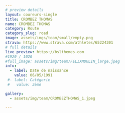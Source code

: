 ```yaml
---
# preview details
layout: coureurs-single
title: CROMBEZ THOMAS
name: CROMBEZ THOMAS
category: Route
category_slug: road
image: assets/imgs/team/small/empty.png
strava: https://www.strava.com/athletes/65224301
# full details
live_preview: https://bslthemes.com
#1920 / 1020
#full_image: assets/img/team/FELIXMOULIN_large.jpeg
info:
  - label: Date de naissance
    value: 06/05/1991
 #- label: Catégorie 
 #   value: 3ème

gallery:
  - assets/img/team/CROMBEZTHOMAS_1.jpeg

---
```

